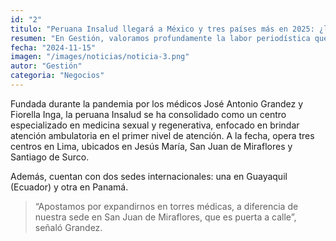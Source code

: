 ```yaml
---
id: "2"
titulo: "Peruana Insalud llegará a México y tres países más en 2025: ¿lo hará bajo franquicia?"
resumen: "En Gestión, valoramos profundamente la labor periodística que realizamos para mantenerlos informados. Por ello, les recordamos que no está permitido, reproducir, comercializar, distribuir, copiar total o parcialmente los contenidos que publicamos en nuestra web, sin autorizacion previa y expresa de Empresa Editora El Comercio S.A."
fecha: "2024-11-15"
imagen: "/images/noticias/noticia-3.png"
autor: "Gestión"
categoria: "Negocios"
---
```


Fundada durante la pandemia por los médicos José Antonio Grandez y Fiorella Inga, la peruana Insalud se ha consolidado como un centro especializado en medicina sexual y regenerativa, enfocado en brindar atención ambulatoria en el primer nivel de atención. A la fecha, opera tres centros en Lima, ubicados en Jesús María, San Juan de Miraflores y Santiago de Surco.

Además, cuentan con dos sedes internacionales: una en Guayaquil (Ecuador) y otra en Panamá.

> “Apostamos por expandirnos en torres médicas, a diferencia de nuestra sede en San Juan de Miraflores, que es puerta a calle”, señaló Grandez.


